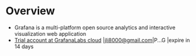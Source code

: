# Overview 
* Grafana is a multi-platform open source analytics and interactive visualization web application 
* [Trial account at GrafanaLabs cloud](https://jli8000.grafana.net) |jli8000@gmail.com|P...G |expire in 14 days
